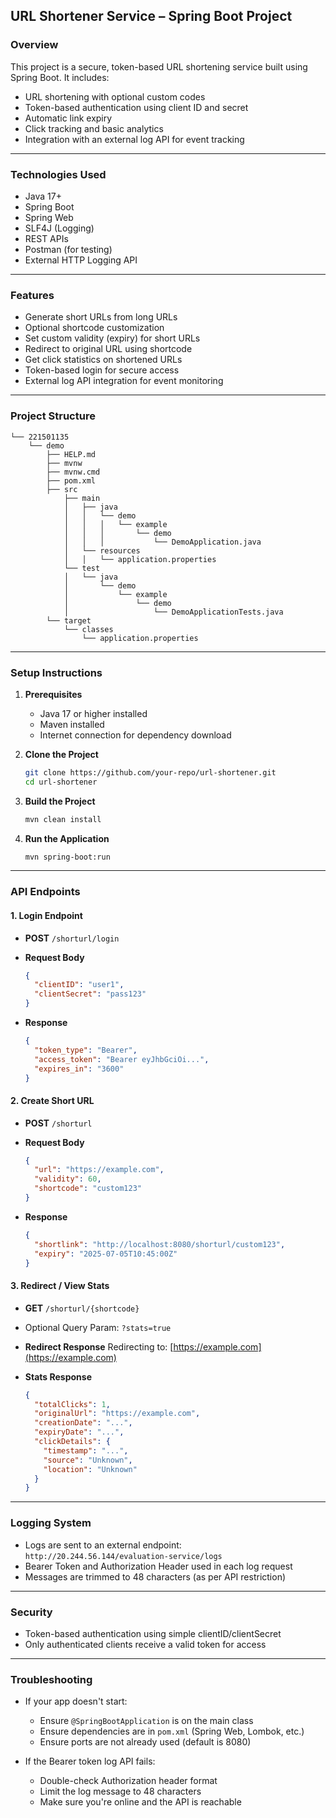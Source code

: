 ## URL Shortener Service – Spring Boot Project

### Overview

This project is a secure, token-based URL shortening service built using Spring Boot. It includes:

* URL shortening with optional custom codes
* Token-based authentication using client ID and secret
* Automatic link expiry
* Click tracking and basic analytics
* Integration with an external log API for event tracking

---

### Technologies Used

* Java 17+
* Spring Boot
* Spring Web
* SLF4J (Logging)
* REST APIs
* Postman (for testing)
* External HTTP Logging API

---

### Features

* Generate short URLs from long URLs
* Optional shortcode customization
* Set custom validity (expiry) for short URLs
* Redirect to original URL using shortcode
* Get click statistics on shortened URLs
* Token-based login for secure access
* External log API integration for event monitoring

---

### Project Structure

```
└── 221501135
    └── demo
        ├── HELP.md
        ├── mvnw
        ├── mvnw.cmd
        ├── pom.xml
        ├── src
            ├── main
            │   ├── java
            │   │   └── demo
            │   │   │   └── example
            │   │   │       └── demo
            │   │   │           └── DemoApplication.java
            │   └── resources
            │   │   └── application.properties
            └── test
            │   └── java
            │       └── demo
            │           └── example
            │               └── demo
            │                   └── DemoApplicationTests.java
        └── target
            └── classes
                └── application.properties
```

---

### Setup Instructions

1. **Prerequisites**

   * Java 17 or higher installed
   * Maven installed
   * Internet connection for dependency download

2. **Clone the Project**

   ```bash
   git clone https://github.com/your-repo/url-shortener.git
   cd url-shortener
   ```

3. **Build the Project**

   ```bash
   mvn clean install
   ```

4. **Run the Application**

   ```bash
   mvn spring-boot:run
   ```

---

### API Endpoints

#### 1. Login Endpoint

* **POST** `/shorturl/login`
* **Request Body**

  ```json
  {
    "clientID": "user1",
    "clientSecret": "pass123"
  }
  ```
* **Response**

  ```json
  {
    "token_type": "Bearer",
    "access_token": "Bearer eyJhbGciOi...",
    "expires_in": "3600"
  }
  ```

#### 2. Create Short URL

* **POST** `/shorturl`
* **Request Body**

  ```json
  {
    "url": "https://example.com",
    "validity": 60,
    "shortcode": "custom123"
  }
  ```
* **Response**

  ```json
  {
    "shortlink": "http://localhost:8080/shorturl/custom123",
    "expiry": "2025-07-05T10:45:00Z"
  }
  ```

#### 3. Redirect / View Stats

* **GET** `/shorturl/{shortcode}`

* Optional Query Param: `?stats=true`

* **Redirect Response**
  Redirecting to: [https://example.com](https://example.com)

* **Stats Response**

  ```json
  {
    "totalClicks": 1,
    "originalUrl": "https://example.com",
    "creationDate": "...",
    "expiryDate": "...",
    "clickDetails": {
      "timestamp": "...",
      "source": "Unknown",
      "location": "Unknown"
    }
  }
  ```

---

### Logging System

* Logs are sent to an external endpoint:
  `http://20.244.56.144/evaluation-service/logs`
* Bearer Token and Authorization Header used in each log request
* Messages are trimmed to 48 characters (as per API restriction)

---

### Security

* Token-based authentication using simple clientID/clientSecret
* Only authenticated clients receive a valid token for access

---

### Troubleshooting

* If your app doesn't start:

  * Ensure `@SpringBootApplication` is on the main class
  * Ensure dependencies are in `pom.xml` (Spring Web, Lombok, etc.)
  * Ensure ports are not already used (default is 8080)

* If the Bearer token log API fails:

  * Double-check Authorization header format
  * Limit the log message to 48 characters
  * Make sure you're online and the API is reachable
